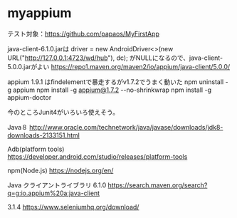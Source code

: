 # myappium

テスト対象：https://github.com/papaos/MyFirstApp


java-client-6.1.0.jarは
driver = new AndroidDriver<>(new URL("http://127.0.0.1:4723/wd/hub"), dc);
がNULLになるので、java-client-5.0.0.jarがよい
https://repo1.maven.org/maven2/io/appium/java-client/5.0.0/

appium 1.9.1 はfindelementで暴走するがv1.7.2でうまく動いた
npm uninstall -g appium
npm install -g appium@1.7.2 --no-shrinkwrap
npm install -g appium-doctor

今のところJunit4がいろいろ使えそう。

Java８
http://www.oracle.com/technetwork/java/javase/downloads/jdk8-downloads-2133151.html

Adb(platform tools)
https://developer.android.com/studio/releases/platform-tools

npm(Node.js)
https://nodejs.org/en/

Java クライアントライブラリ
6.1.0
https://search.maven.org/search?q=g:io.appium%20a:java-client

3.1.4
https://www.seleniumhq.org/download/


